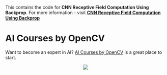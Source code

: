 This contains the code for **CNN Receptive Field Computation Using Backprop**. For more information - visit [**CNN Receptive Field Computation Using Backprop**](https://www.learnopencv.com/cnn-receptive-field-computation-using-backprop/)



# AI Courses by OpenCV

Want to become an expert in AI? [AI Courses by OpenCV](https://opencv.org/courses/) is a great place to start. 

<a href="https://opencv.org/courses/">
<p align="center"> 
<img src="https://www.learnopencv.com/wp-content/uploads/2020/04/AI-Courses-By-OpenCV-Github.png">
</p>
</a>
